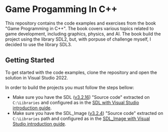 # Game Progamming In C++

This repository contains the code examples and exercises from the book "Game Programming in C++". The book covers various topics related to game development, including graphics, physics, and AI. The book build the project using the library SDL2, but, with porpuse of challenge myself, I decided to use the library SDL3.

## Getting Started

To get started with the code examples, clone the repository and open the solution in Visual Studio 2022.

In order to build the projects you must follow the steps bellow:
- Make sure you have the SDL ([v3.2.16](https://github.com/libsdl-org/SDL/releases/tag/release-3.2.16)) "Source code" extracted on `C:\Libraries` and configured as in the [SDL with Visual Studio introduction guide](https://github.com/libsdl-org/SDL/blob/main/docs/INTRO-visualstudio.md).
- Make sure you have the SDL_Image ([v3.2.4](https://github.com/libsdl-org/SDL_image/releases/tag/release-3.2.4)) "Source code" extracted on `C:\Libraries` path and configured as in the [SDL_Image with Visual Studio introduction guide](https://github.com/libsdl-org/SDL_image/blob/main/docs/INTRO-visualstudio.md).
